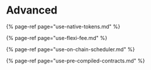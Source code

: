 # Advanced

{% page-ref page="use-native-tokens.md" %}

{% page-ref page="use-flexi-fee.md" %}

{% page-ref page="use-on-chain-scheduler.md" %}

{% page-ref page="use-pre-compiled-contracts.md" %}





